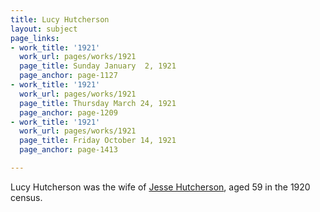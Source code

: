 ```yaml
---
title: Lucy Hutcherson
layout: subject
page_links:
- work_title: '1921'
  work_url: pages/works/1921
  page_title: Sunday January  2, 1921
  page_anchor: page-1127
- work_title: '1921'
  work_url: pages/works/1921
  page_title: Thursday March 24, 1921
  page_anchor: page-1209
- work_title: '1921'
  work_url: pages/works/1921
  page_title: Friday October 14, 1921
  page_anchor: page-1413

---
```

<p>Lucy Hutcherson was the wife of <a href='../subjects/7550' title='Jesse Hutcherson'>Jesse Hutcherson</a>, aged 59 in the 1920 census.</p>